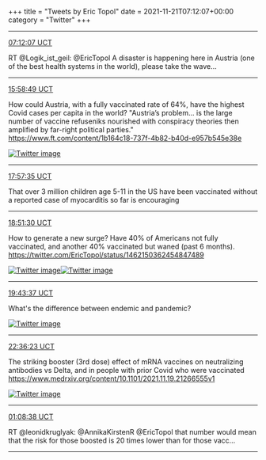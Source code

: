 +++
title = "Tweets by Eric Topol" 
date = 2021-11-21T07:12:07+00:00
category = "Twitter"
+++


---

<a href="https://twitter.com/erictopol/status/1462317887423541248" target="_blank" rel="noreferer">07:12:07 UCT</a>

RT @Logik_ist_geil: @EricTopol A disaster is happening here in Austria (one of the best health systems in the world), please take the wave…



---

<a href="https://twitter.com/erictopol/status/1462450434698665985" target="_blank" rel="noreferer">15:58:49 UCT</a>

How could Austria, with a fully vaccinated rate of 64%, have the highest Covid cases per capita in the world?
"Austria’s problem... is the large number of vaccine refuseniks nourished with conspiracy theories then amplified by far-right political parties."
https://www.ft.com/content/1b164c18-737f-4b82-b40d-e957b545e38e 

<a href="FEuqm4JVkAoi-lH.jpg"  ><img src="FEuqm4JVkAoi-lH.jpg" alt="Twitter image" ></img></a>

---

<a href="https://twitter.com/erictopol/status/1462480325154467842" target="_blank" rel="noreferer">17:57:35 UCT</a>

That over 3 million children age 5-11 in the US have been vaccinated without a reported case of myocarditis so far is encouraging



---

<a href="https://twitter.com/erictopol/status/1462493892369022979" target="_blank" rel="noreferer">18:51:30 UCT</a>

How to generate a new surge?
Have 40% of Americans not fully vaccinated, and another 40% vaccinated but waned (past 6 months).  https://twitter.com/EricTopol/status/1462150362454847489

<a href="FEvQTLjVUAE7LaV.jpg"  ><img src="FEvQTLjVUAE7LaV.jpg" alt="Twitter image" ></img></a><a href="FEvSI1nVQAIQHlK.jpg"  ><img src="FEvSI1nVQAIQHlK.jpg" alt="Twitter image" ></img></a>

---

<a href="https://twitter.com/erictopol/status/1462507006552514560" target="_blank" rel="noreferer">19:43:37 UCT</a>

What's the difference between endemic and pandemic? 

<a href="FEveVQbVUAA3gyE.jpg"  ><img src="FEveVQbVUAA3gyE.jpg" alt="Twitter image" ></img></a>

---

<a href="https://twitter.com/erictopol/status/1462550485135618048" target="_blank" rel="noreferer">22:36:23 UCT</a>

The striking booster (3rd dose) effect of mRNA vaccines on neutralizing antibodies vs Delta, and in people with prior Covid who were vaccinated https://www.medrxiv.org/content/10.1101/2021.11.19.21266555v1 

<a href="FEwDCERUYAcHr96.jpg"  ><img src="FEwDCERUYAcHr96.jpg" alt="Twitter image" ></img></a>

---

<a href="https://twitter.com/erictopol/status/1462588800383664128" target="_blank" rel="noreferer">01:08:38 UCT</a>

RT @leonidkruglyak: @AnnikaKirstenR @EricTopol that number would mean that the risk for those boosted is 20 times lower than for those vacc…



---